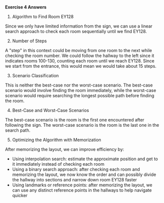 **Exercise 4 Answers**

1. Algorithm to Find Room EY128

Since we only have limited information from the sign, we can use a linear search approach to check each room sequentially until we find EY128.

2. Number of Steps

A "step" in this context could be moving from one room to the next while checking the room number. We could follow the hallway to the left since it indicates rooms 100-130, counting each room until we reach EY128. Since we start from the entrance, this would mean we would take about 15 steps.

3. Scenario Classification

This is neither the best-case nor the worst-case scenario. The best-case scenario would involve finding the room immediately, while the worst-case scenario would require searching the longest possible path before finding the room.

4. Best-Case and Worst-Case Scenarios

The best-case scenario is the room is the first one encountered after following the sign. The worst-case scenario is the room is the last one in the search path. 

5. Optimizing the Algorithm with Memorization

After memorizing the layout, we can improve efficiency by:
- Using interpolation search: estimate the approximate position and get to it immediately instead of checking each room
- Using a binary search approach: after checking each room and memorizing the layout, we now know the order and can possibly divide the hallway into sections and narrow down room EY128 faster
- Using landmarks or reference points: after memorizing the layout, we can use any distinct reference points in the hallways to help navigate quicker
